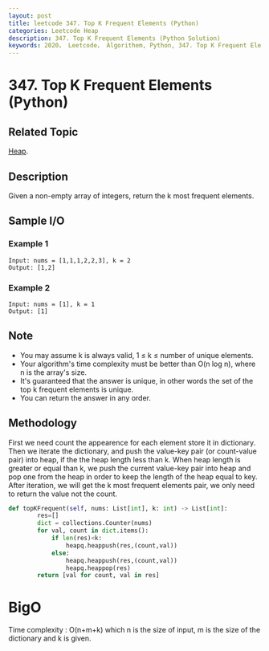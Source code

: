 ```yaml
---
layout: post
title: leetcode 347. Top K Frequent Elements (Python)
categories: Leetcode Heap
description: 347. Top K Frequent Elements (Python Solution)
keywords: 2020， Leetcode， Algorithem, Python, 347. Top K Frequent Elements, zhenyu, 
---
```


# 347. Top K Frequent Elements (Python)

## Related Topic
<a href="/categories/#Heap" target="_blank"> Heap</a>.

## Description
Given a non-empty array of integers, return the k most frequent elements.

## Sample I/O

### Example 1

```
Input: nums = [1,1,1,2,2,3], k = 2
Output: [1,2]
```

### Example 2

```
Input: nums = [1], k = 1
Output: [1]
```
## Note
* You may assume k is always valid, 1 ≤ k ≤ number of unique elements.
* Your algorithm's time complexity must be better than O(n log n), where n is the array's size.
* It's guaranteed that the answer is unique, in other words the set of the top k frequent elements is unique.
* You can return the answer in any order.

## Methodology
First we need count the appearence for each element store it in dictionary. Then we iterate the dictionary, and push the value-key pair (or count-value pair) into heap, if the the heap length less than k. When heap length is greater or equal than k, we push the current value-key pair into heap and pop one from the heap in order to keep the length of the heap equal to key. After iteration, we will get the k most frequent elements pair, we only need to return the value not the count.

``` python
def topKFrequent(self, nums: List[int], k: int) -> List[int]:
        res=[]
        dict = collections.Counter(nums)
        for val, count in dict.items():
            if len(res)<k:
                heapq.heappush(res,(count,val))
            else:
                heapq.heappush(res,(count,val))
                heapq.heappop(res)
        return [val for count, val in res]
```

# BigO
Time complexity : O(n+m+k) which n is the size of input, m is the size of the dictionary and k is given.